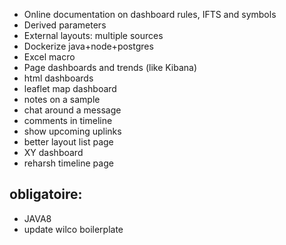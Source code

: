 * Online documentation on dashboard rules, IFTS and symbols
* Derived parameters
* External layouts: multiple sources
* Dockerize java+node+postgres
* Excel macro
* Page dashboards and trends (like Kibana)
* html dashboards
* leaflet map dashboard
* notes on a sample
* chat around a message
* comments in timeline
* show upcoming uplinks
* better layout list page
* XY dashboard
* reharsh timeline page

obligatoire:
-----
* JAVA8
* update wilco boilerplate
